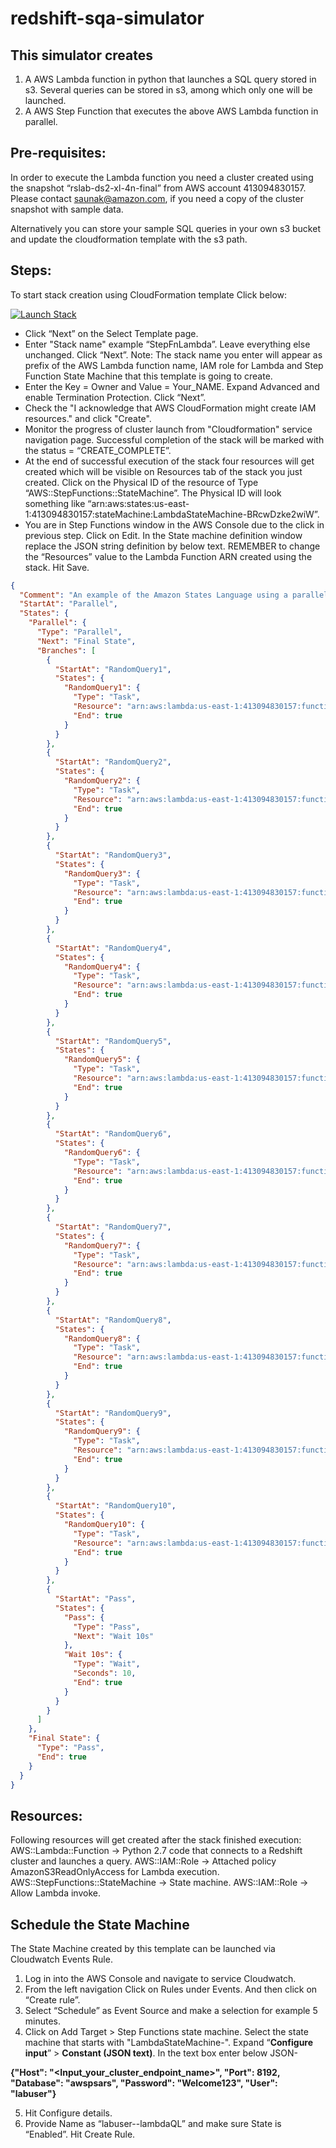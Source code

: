 # redshift-sqa-simulator

This simulator creates 
--
  1. A AWS Lambda function in python that launches a SQL query stored in s3. Several queries can be stored in s3, among which only one will be launched. 
  2. A AWS Step Function that executes the above AWS Lambda function in parallel.

Pre-requisites:
--

In order to execute the Lambda function you need a cluster created using the snapshot “rslab-ds2-xl-4n-final” from AWS account 413094830157. Please contact saunak@amazon.com, if you need a copy of the cluster snapshot with sample data.

Alternatively you can store your sample SQL queries in your own s3 bucket and update the cloudformation template with the s3 path.

Steps:
--

To start stack creation using CloudFormation template Click below:

[![Launch Stack](https://s3.amazonaws.com/cloudformation-examples/cloudformation-launch-stack.png)](https://console.aws.amazon.com/cloudformation/home?region=us-east-1#/stacks/new?stackName=&templateURL=https://s3.amazonaws.com/awspsa-redshift-lab/cfn-templates-redshift-lab/StepFunctionLambda.yml)
 
* Click “Next” on the Select Template page.
* Enter "Stack name" example “StepFnLambda”. Leave everything else unchanged. Click “Next”. 
    Note: The stack name you enter will appear as prefix of the AWS Lambda function name, IAM role for Lambda and Step Function State             Machine that this template is going to create.
* Enter the Key = Owner and Value = Your_NAME. Expand Advanced and enable Termination Protection. Click “Next”.
* Check the "I acknowledge that AWS CloudFormation might create IAM resources." and click "Create".
* Monitor the progress of cluster launch from "Cloudformation" service navigation page. Successful completion of the stack will be marked with the status = “CREATE_COMPLETE”.
* At the end of successful execution of the stack four resources will get created which will be visible on Resources tab of the stack you just created. Click on the Physical ID of the resource of Type “AWS::StepFunctions::StateMachine”. The Physical ID will look something like “arn:aws:states:us-east-1:413094830157:stateMachine:LambdaStateMachine-BRcwDzke2wiW”.
* You are in Step Functions window in the AWS Console due to the click in previous step. Click on Edit. In the State machine definition window replace the JSON string definition by below text. REMEMBER to change the “Resources” value to the Lambda Function ARN created using the stack. Hit Save.
```json
{
  "Comment": "An example of the Amazon States Language using a parallel state to execute many branches of Lambda function at the same time.",
  "StartAt": "Parallel",
  "States": {
    "Parallel": {
      "Type": "Parallel",
      "Next": "Final State",
      "Branches": [
        {
          "StartAt": "RandomQuery1",
          "States": {
            "RandomQuery1": {
              "Type": "Task",
              "Resource": "arn:aws:lambda:us-east-1:413094830157:function:StepFnLambda-FunctionAMI-5NK6PI1EAGRH",
              "End": true
            }
          }
        },
        {
          "StartAt": "RandomQuery2",
          "States": {
            "RandomQuery2": {
              "Type": "Task",
              "Resource": "arn:aws:lambda:us-east-1:413094830157:function:StepFnLambda-FunctionAMI-5NK6PI1EAGRH",
              "End": true
            }
          }
        },
        {
          "StartAt": "RandomQuery3",
          "States": {
            "RandomQuery3": {
              "Type": "Task",
              "Resource": "arn:aws:lambda:us-east-1:413094830157:function:StepFnLambda-FunctionAMI-5NK6PI1EAGRH",
              "End": true
            }
          }
        },
        {
          "StartAt": "RandomQuery4",
          "States": {
            "RandomQuery4": {
              "Type": "Task",
              "Resource": "arn:aws:lambda:us-east-1:413094830157:function:StepFnLambda-FunctionAMI-5NK6PI1EAGRH",
              "End": true
            }
          }
        },
        {
          "StartAt": "RandomQuery5",
          "States": {
            "RandomQuery5": {
              "Type": "Task",
              "Resource": "arn:aws:lambda:us-east-1:413094830157:function:StepFnLambda-FunctionAMI-5NK6PI1EAGRH",
              "End": true
            }
          }
        },
        {
          "StartAt": "RandomQuery6",
          "States": {
            "RandomQuery6": {
              "Type": "Task",
              "Resource": "arn:aws:lambda:us-east-1:413094830157:function:StepFnLambda-FunctionAMI-5NK6PI1EAGRH",
              "End": true
            }
          }
        },
        {
          "StartAt": "RandomQuery7",
          "States": {
            "RandomQuery7": {
              "Type": "Task",
              "Resource": "arn:aws:lambda:us-east-1:413094830157:function:StepFnLambda-FunctionAMI-5NK6PI1EAGRH",
              "End": true
            }
          }
        },
        {
          "StartAt": "RandomQuery8",
          "States": {
            "RandomQuery8": {
              "Type": "Task",
              "Resource": "arn:aws:lambda:us-east-1:413094830157:function:StepFnLambda-FunctionAMI-5NK6PI1EAGRH",
              "End": true
            }
          }
        },
        {
          "StartAt": "RandomQuery9",
          "States": {
            "RandomQuery9": {
              "Type": "Task",
              "Resource": "arn:aws:lambda:us-east-1:413094830157:function:StepFnLambda-FunctionAMI-5NK6PI1EAGRH",
              "End": true
            }
          }
        },
        {
          "StartAt": "RandomQuery10",
          "States": {
            "RandomQuery10": {
              "Type": "Task",
              "Resource": "arn:aws:lambda:us-east-1:413094830157:function:StepFnLambda-FunctionAMI-5NK6PI1EAGRH",
              "End": true
            }
          }
        },
        {
          "StartAt": "Pass",
          "States": {
            "Pass": {
              "Type": "Pass",
              "Next": "Wait 10s"
            },
            "Wait 10s": {
              "Type": "Wait",
              "Seconds": 10,
              "End": true
            }
          }
        }
      ]
    },
    "Final State": {
      "Type": "Pass",
      "End": true
    }
  }
}
```
Resources:
--
Following resources will get created after the stack finished execution:
AWS::Lambda::Function -> Python 2.7 code that connects to a Redshift cluster and launches a query.
AWS::IAM::Role -> Attached policy AmazonS3ReadOnlyAccess for Lambda execution.
AWS::StepFunctions::StateMachine -> State machine.
AWS::IAM::Role -> Allow Lambda invoke.
 
Schedule the State Machine
--
The State Machine created by this template can be launched via Cloudwatch Events Rule.

1.	Log in into the AWS Console and navigate to service Cloudwatch.
2.	From the left navigation Click on Rules under Events. And then click on “Create rule”.
3.	Select “Schedule” as Event Source and make a selection for example 5 minutes.
4.	Click on Add Target > Step Functions state machine. Select the state machine that starts with "LambdaStateMachine-". Expand “**Configure input**” > **Constant (JSON text)**. In the text box enter below JSON-

**{"Host": "<Input_your_cluster_endpoint_name>",   "Port": 8192,   "Database": "awspsars",   "Password": "Welcome123",   "User": "labuser"}**
 
5.	Hit Configure details. 
6.	Provide Name as “labuser-<n>-lambdaQL” and make sure State is “Enabled”. Hit Create Rule.

